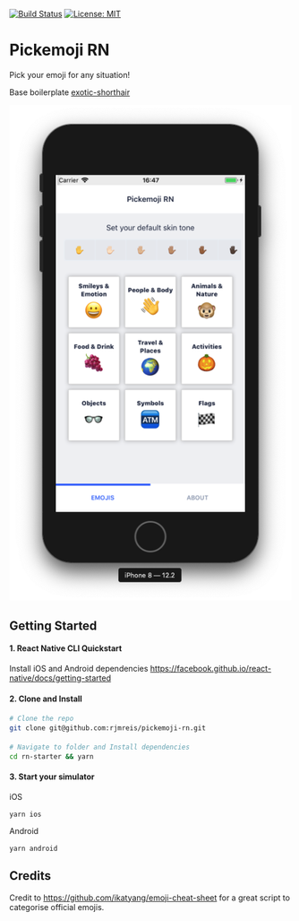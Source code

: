 [![Build Status](https://travis-ci.com/rjmreis/pickemoji-rn.svg?token=z2xQbSN8FL9n8nyaPMpD&branch=master)](https://travis-ci.com/rjmreis/pickemoji-rn)
[![License: MIT](https://img.shields.io/badge/License-MIT-yellow.svg)](https://opensource.org/licenses/MIT)

# Pickemoji RN
Pick your emoji for any situation!

Base boilerplate [exotic-shorthair](https://github.com/rjmreis/exotic-shorthair)

![screenshot](screenshot.png)

## Getting Started

#### 1. React Native CLI Quickstart
Install iOS and Android dependencies
https://facebook.github.io/react-native/docs/getting-started

#### 2. Clone and Install

```bash
# Clone the repo
git clone git@github.com:rjmreis/pickemoji-rn.git

# Navigate to folder and Install dependencies
cd rn-starter && yarn
```

#### 3. Start your simulator

iOS
```
yarn ios
```

Android
```
yarn android
```

## Credits
Credit to https://github.com/ikatyang/emoji-cheat-sheet for a great script to categorise official emojis.
